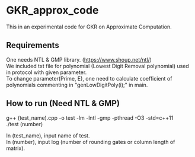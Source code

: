 # GKR_approx_code
This in an experimental code for GKR on Approximate Computation.

## Requirements
One needs NTL & GMP library. (https://www.shoup.net/ntl/) \
We included txt file for polynomial (Lowest Digit Removal polynomial) used in protocol with given parameter. \
To change parameter(Prime, E), one need to calculate coefficient of polynomials commenting in "genLowDigitPoly(i);" in main.			

## How to run (Need NTL & GMP)
g++ (test_name).cpp -o test -lm -lntl -gmp -pthread -O3 -std=c++11 \
./test (number)

In (test_name), input name of test. \
In (number), input log (number of rounding gates or column length of matrix).
